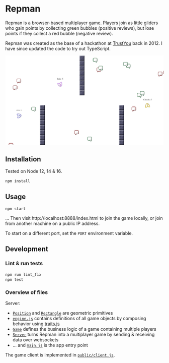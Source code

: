 # Repman

Repman is a browser-based multiplayer game. Players join as little gliders who gain points by collecting green bubbles (positive reviews), but lose points if they collect a red bubble (negative review).

Repman was created as the base of a hackathon at [TrustYou](https://github.com/trustyou/) back in 2012. I have since updated the code to try out TypeScript.

![Repman game screenshot](doc/repman.png)

## Installation

Tested on Node 12, 14 & 16.

```shell
npm install
```

## Usage

```shell
npm start
```

… Then visit http://localhost:8888/index.html to join the game locally, or join from another machine on a public IP address.

To start on a different port, set the `PORT` environment variable.

## Development

### Lint & run tests

```shell
npm run lint_fix
npm test
```

### Overview of files

Server:
* [`Position`](src/position.ts) and [`Rectangle`](src/rectangle.ts) are geometric primitives
* [`engine.js`](src/engine.ts) contains definitions of all game objects by composing behavior using [traits.js](https://www.npmjs.com/package/traits.js)
* [`Game`](src/game.ts) defines the business logic of a game containing multiple players
* [`Server`](src/server.ts) turns Repman into a multiplayer game by sending & receiving data over websockets
* … and [`main.js`](src/main.ts) is the app entry point

The game client is implemented in [`public/client.js`](public/client.js).
